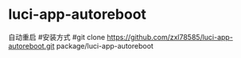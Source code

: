 # luci-app-autoreboot
自动重启
#安装方式
#git clone https://github.com/zxl78585/luci-app-autoreboot.git package/luci-app-autoreboot
